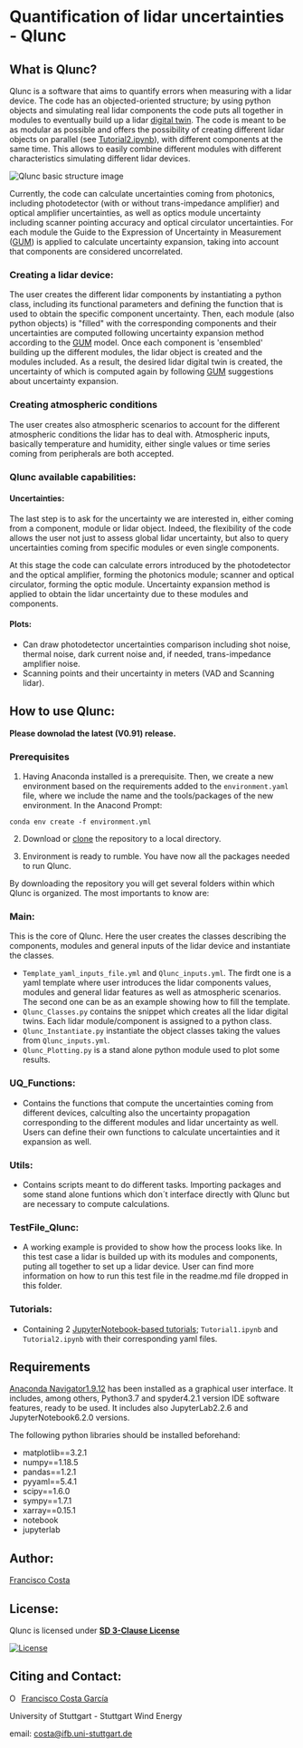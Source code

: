 # **Quantification of lidar uncertainties - Qlunc**

## What is Qlunc?
Qlunc is a software that aims to quantify errors when measuring with a lidar device. The code has an objected-oriented structure; by using python objects and simulating real lidar components the code puts all together in modules to eventually build up a lidar [digital twin](https://en.wikipedia.org/wiki/Digital_twin). The code is meant to be as modular as possible and offers the possibility of creating different lidar objects on parallel (see [Tutorial2.ipynb](https://github.com/SWE-UniStuttgart/Qlunc/blob/main/Tutorials/Tutorial2.ipynb)), with different components at the same time. This allows to easily combine different modules with different characteristics simulating different lidar devices.

![Qlunc basic structure image](https://github.com/SWE-UniStuttgart/Qlunc/blob/main/Pictures_repo_/Qlunc_GralStructure.JPG)

Currently, the code can calculate uncertainties coming from photonics, including photodetector (with or without trans-impedance amplifier) and optical amplifier uncertainties, as well as optics module uncertainty including scanner pointing accuracy and optical circulator uncertainties. For each module the Guide to the Expression of Uncertainty in Measurement ([GUM](http://www.bipm.org/en/publications/guides/gum.html)) is applied to calculate uncertainty expansion, taking into account that components are considered uncorrelated. 

### Creating a lidar device:

The user creates the different lidar components by instantiating a python class, including its functional parameters and defining the function that is used to obtain the specific component uncertainty. Then, each module (also python objects) is "filled" with the corresponding components and their uncertainties are computed following uncertainty expansion method according to the [GUM](http://www.bipm.org/en/publications/guides/gum.html) model. Once each component is 'ensembled' building up the different modules, the lidar object is created and the modules included. As a result, the desired lidar digital twin is created, the uncertainty of which is computed again by following [GUM](http://www.bipm.org/en/publications/guides/gum.html) suggestions about uncertainty expansion.

### Creating atmospheric conditions
The user creates also atmospheric scenarios to account for the different atmospheric conditions the lidar has to deal with. Atmospheric inputs, basically temperature 
and humidity, either single values or time series coming from peripherals are both accepted.

### Qlunc available capabilities:

#### Uncertainties:
The last step is to ask for the uncertainty we are interested in, either coming from a component, module or lidar object. Indeed, the flexibility of the code allows the 
user not just to assess global lidar uncertainty,  but also to query uncertainties coming from specific modules or even single components.

At this stage the code can calculate errors introduced by the photodetector and the optical amplifier, forming the photonics module; scanner and optical circulator, forming the optic module. Uncertainty expansion method is applied to obtain the lidar uncertainty due to these modules and components.

#### Plots: 
 - Can draw photodetector uncertainties comparison including shot noise, thermal noise, dark current noise and, if needed, trans-impedance amplifier noise.
 - Scanning points and their uncertainty in meters (VAD and Scanning lidar).

## How to use Qlunc:

**Please downolad the latest (V0.91) release.**

### Prerequisites

1) Having Anaconda installed is a prerequisite. Then, we create a new environment based on the requirements added to the ``environment.yaml`` file, where we include the name  and the tools/packages of the new environment. In the Anacond Prompt:

```
conda env create -f environment.yml 
```

2) Download or [clone](https://docs.github.com/en/github/creating-cloning-and-archiving-repositories/cloning-a-repository) the repository to a local directory. 

3) Environment is ready to rumble. You have now all the packages needed to run Qlunc.


By downloading the repository you will get several folders within which Qlunc is organized. The most importants to know are:

### Main:
This is the core of Qlunc. Here the user creates the classes describing the components, modules and general inputs of the lidar device and instantiate the classes.
 - `Template_yaml_inputs_file.yml` and `Qlunc_inputs.yml`. The firdt one is a yaml template where user introduces the lidar components values, modules and general lidar features as well as atmospheric scenarios. The second one can be as an example showing how to fill the template.
 - `Qlunc_Classes.py` contains the snippet which creates all the lidar digital twins. Each lidar module/component is assigned to a python class.
 - `Qlunc_Instantiate.py` instantiate the object classes taking the values from `Qlunc_inputs.yml`.
 - `Qlunc_Plotting.py` is a stand alone python module used to plot some results.
### UQ_Functions: 
 - Contains the functions that compute the uncertainties coming from different devices, calculting also the uncertainty propagation corresponding to the different      modules and lidar uncertainty as well. Users can define their own functions to calculate uncertainties and it expansion as well. 
### Utils:
 - Contains scripts meant to do different tasks. Importing packages and some stand alone funtions which don´t interface directly with Qlunc but are necessary to compute calculations.
###  TestFile_Qlunc:
 - A working example is provided to show how the process looks like. In this test case a lidar is builded up with its modules and components, puting all together to set up a lidar device. User can find more information on how to run this test file in the readme.md file dropped in this folder.
### Tutorials:
- Containing 2 [JupyterNotebook-based tutorials](https://github.com/SWE-UniStuttgart/Qlunc/tree/Qlunc-V0.9/Tutorials); `Tutorial1.ipynb` and `Tutorial2.ipynb` with their corresponding yaml files. 
## Requirements
[Anaconda Navigator1.9.12](https://www.anaconda.com/products/individual) has been installed as a graphical user interface. It includes, among others, Python3.7 and spyder4.2.1 version IDE software features, ready to be used. It includes also JupyterLab2.2.6 and JupyterNotebook6.2.0 versions.

The following python libraries should be installed beforehand:

- matplotlib==3.2.1
- numpy==1.18.5 
- pandas==1.2.1
- pyyaml==5.4.1
- scipy==1.6.0
- sympy==1.7.1
- xarray==0.15.1
- notebook
- jupyterlab


## Author:
[Francisco Costa](https://www.ifb.uni-stuttgart.de/en/institute/team/Costa-Garcia/)

## License:
Qlunc is licensed under **[SD 3-Clause License](https://github.com/SWE-UniStuttgart/Qlunc/blob/main/LICENSE)**

[![License](https://img.shields.io/badge/License-BSD%203--Clause-blue.svg)](https://opensource.org/licenses/BSD-3-Clause)

## Citing and Contact:

<div itemscope itemtype="https://schema.org/Person"><a itemprop="sameAs" content="https://orcid.org/0000-0003-1318-9677" href="https://orcid.org/0000-0003-1318-9677" target="orcid.widget" rel="me noopener noreferrer" style="vertical-align:top;"><img src="https://orcid.org/sites/default/files/images/orcid_16x16.png" style="width:1em;margin-right:.5em;" alt="ORCID iD icon">Francisco Costa García</a></div>

University of Stuttgart - Stuttgart Wind Energy
 
email: costa@ifb.uni-stuttgart.de
 
